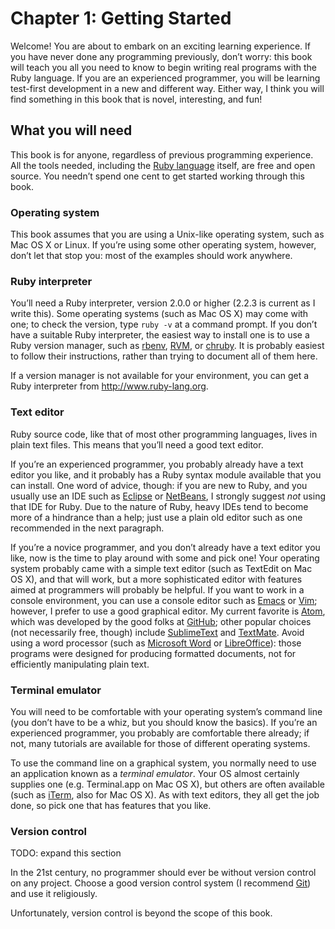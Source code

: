 # Chapter 1: Getting Started

Welcome! You are about to embark on an exciting learning experience. If you have never done any programming previously, don’t worry: this book will teach you all you need to know to begin writing real programs with the Ruby language. If you are an experienced programmer, you will be learning test-first development in a new and different way. Either way, I think you will find something in this book that is novel, interesting, and fun!

## What you will need

This book is for anyone, regardless of previous programming experience. All the tools needed, including the [Ruby language](http://www.ruby-lang.org) itself, are free and open source. You needn’t spend one cent to get started working through this book.

### Operating system

This book assumes that you are using a Unix-like operating system, such as Mac OS X or Linux. If you’re using some other operating system, however, don’t let that stop you: most of the examples should work anywhere.

### Ruby interpreter

You’ll need a Ruby interpreter, version 2.0.0 or higher (2.2.3 is current as I write this). Some operating systems (such as Mac OS X) may come with one; to check the version, type `ruby -v` at a command prompt. If you don’t have a suitable Ruby interpreter, the easiest way to install one is to use a Ruby version manager, such as [rbenv](https://github.com/sstephenson/rbenv), [RVM](http://rvm.io), or [chruby](https://github.com/postmodern/chruby). It is probably easiest to follow their instructions, rather than trying to document all of them here.

If a version manager is not available for your environment, you can get a Ruby interpreter from http://www.ruby-lang.org.

### Text editor

Ruby source code, like that of most other programming languages, lives in plain text files. This means that you’ll need a good text editor.

If you’re an experienced programmer, you probably already have a text editor you like, and it probably has a Ruby syntax module available that you can install. One word of advice, though: if you are new to Ruby, and you usually use an IDE such as [Eclipse](http://www.eclipse.org) or [NetBeans](http://www.netbeans.org), I strongly suggest _not_ using that IDE for Ruby. Due to the nature of Ruby, heavy IDEs tend to become more of a hindrance than a help; just use a plain old editor such as one recommended in the next paragraph.

If you’re a novice programmer, and you don’t already have a text editor you like, now is the time to play around with some and pick one! Your operating system probably came with a simple text editor (such as TextEdit on Mac OS X), and that will work, but a more sophisticated editor with features aimed at programmers will probably be helpful. If you want to work in a console environment, you can use a console editor such as [Emacs](https://www.gnu.org/software/emacs/) or [Vim](http://www.vim.org); however, I prefer to use a good graphical editor. My current favorite is [Atom](http://atom.io), which was developed by the good folks at [GitHub](http://github.com); other popular choices (not necessarily free, though) include [SublimeText](http://www.sublimetext.com/) and [TextMate](https://macromates.com/). Avoid using a word processor (such as [Microsoft Word](https://products.office.com/en-us/word) or [LibreOffice](http://libreoffice.org)): those programs were designed for producing formatted documents, not for efficiently manipulating plain text.

### Terminal emulator

You will need to be comfortable with your operating system’s command line (you don’t have to be a whiz, but you should know the basics). If you’re an experienced programmer, you probably are comfortable there already; if not, many tutorials are available for those of different operating systems.

To use the command line on a graphical system, you normally need to use an application known as a _terminal emulator_. Your OS almost certainly supplies one (e.g. Terminal.app on Mac OS X), but others are often available (such as [iTerm](http://www.iterm2.com), also for Mac OS X). As with text editors, they all get the job done, so pick one that has features that you like.

### Version control

TODO: expand this section

In the 21st century, no programmer should ever be without version control on any project. Choose a good version control system (I recommend [Git](http://git-scm.com)) and use it religiously.

Unfortunately, version control is beyond the scope of this book.
